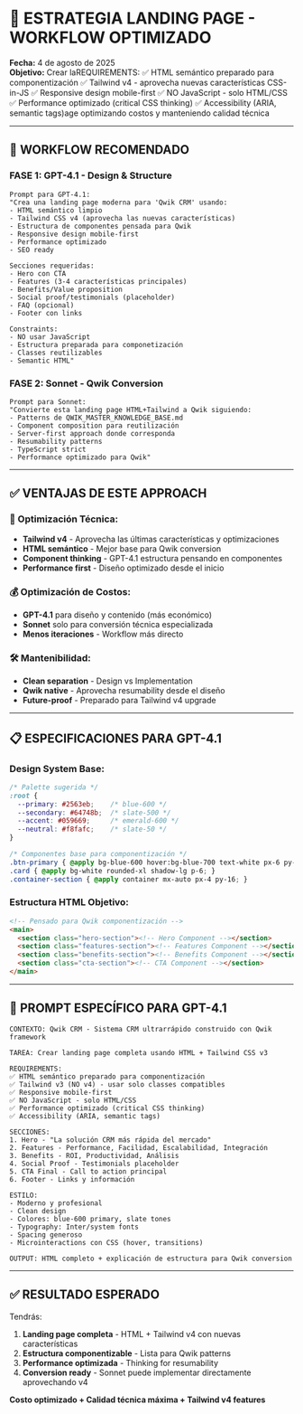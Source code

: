 # 🎯 ESTRATEGIA LANDING PAGE - WORKFLOW OPTIMIZADO

**Fecha:** 4 de agosto de 2025  
**Objetivo:** Crear laREQUIREMENTS:
✅ HTML semántico preparado para componentización
✅ Tailwind v4 - aprovecha nuevas características CSS-in-JS
✅ Responsive design mobile-first
✅ NO JavaScript - solo HTML/CSS
✅ Performance optimizado (critical CSS thinking)
✅ Accessibility (ARIA, semantic tags)age optimizando costos y manteniendo calidad técnica

---

## 🚀 **WORKFLOW RECOMENDADO**

### **FASE 1: GPT-4.1 - Design & Structure** 
```
Prompt para GPT-4.1:
"Crea una landing page moderna para 'Qwik CRM' usando:
- HTML semántico limpio
- Tailwind CSS v4 (aprovecha las nuevas características)
- Estructura de componentes pensada para Qwik
- Responsive design mobile-first
- Performance optimizado
- SEO ready

Secciones requeridas:
- Hero con CTA
- Features (3-4 características principales)
- Benefits/Value proposition
- Social proof/testimonials (placeholder)
- FAQ (opcional)
- Footer con links

Constraints:
- NO usar JavaScript
- Estructura preparada para componetización
- Classes reutilizables
- Semantic HTML"
```

### **FASE 2: Sonnet - Qwik Conversion**
```
Prompt para Sonnet:
"Convierte esta landing page HTML+Tailwind a Qwik siguiendo:
- Patterns de QWIK_MASTER_KNOWLEDGE_BASE.md
- Component composition para reutilización
- Server-first approach donde corresponda
- Resumability patterns
- TypeScript strict
- Performance optimizado para Qwik"
```

---

## ✅ **VENTAJAS DE ESTE APPROACH**

### **🎯 Optimización Técnica:**
- **Tailwind v4** - Aprovecha las últimas características y optimizaciones
- **HTML semántico** - Mejor base para Qwik conversion
- **Component thinking** - GPT-4.1 estructura pensando en componentes
- **Performance first** - Diseño optimizado desde el inicio

### **💰 Optimización de Costos:**
- **GPT-4.1** para diseño y contenido (más económico)
- **Sonnet** solo para conversión técnica especializada
- **Menos iteraciones** - Workflow más directo

### **🛠️ Mantenibilidad:**
- **Clean separation** - Design vs Implementation
- **Qwik native** - Aprovecha resumability desde el diseño
- **Future-proof** - Preparado para Tailwind v4 upgrade

---

## 📋 **ESPECIFICACIONES PARA GPT-4.1**

### **Design System Base:**
```css
/* Palette sugerida */
:root {
  --primary: #2563eb;    /* blue-600 */
  --secondary: #64748b;  /* slate-500 */
  --accent: #059669;     /* emerald-600 */
  --neutral: #f8fafc;    /* slate-50 */
}

/* Componentes base para componentización */
.btn-primary { @apply bg-blue-600 hover:bg-blue-700 text-white px-6 py-3 rounded-lg font-medium transition-colors; }
.card { @apply bg-white rounded-xl shadow-lg p-6; }
.container-section { @apply container mx-auto px-4 py-16; }
```

### **Estructura HTML Objetivo:**
```html
<!-- Pensado para Qwik componentización -->
<main>
  <section class="hero-section"><!-- Hero Component --></section>
  <section class="features-section"><!-- Features Component --></section>
  <section class="benefits-section"><!-- Benefits Component --></section>
  <section class="cta-section"><!-- CTA Component --></section>
</main>
```

---

## 🎯 **PROMPT ESPECÍFICO PARA GPT-4.1**

```
CONTEXTO: Qwik CRM - Sistema CRM ultrarrápido construido con Qwik framework

TAREA: Crear landing page completa usando HTML + Tailwind CSS v3

REQUIREMENTS:
✅ HTML semántico preparado para componentización
✅ Tailwind v3 (NO v4) - usar solo classes compatibles
✅ Responsive mobile-first
✅ NO JavaScript - solo HTML/CSS
✅ Performance optimizado (critical CSS thinking)
✅ Accessibility (ARIA, semantic tags)

SECCIONES:
1. Hero - "La solución CRM más rápida del mercado"
2. Features - Performance, Facilidad, Escalabilidad, Integración
3. Benefits - ROI, Productividad, Análisis
4. Social Proof - Testimonials placeholder
5. CTA Final - Call to action principal
6. Footer - Links y información

ESTILO:
- Moderno y profesional
- Clean design
- Colores: blue-600 primary, slate tones
- Typography: Inter/system fonts
- Spacing generoso
- Microinteractions con CSS (hover, transitions)

OUTPUT: HTML completo + explicación de estructura para Qwik conversion
```

---

## ✅ **RESULTADO ESPERADO**

Tendrás:
1. **Landing page completa** - HTML + Tailwind v4 con nuevas características
2. **Estructura componentizable** - Lista para Qwik patterns
3. **Performance optimizada** - Thinking for resumability
4. **Conversion ready** - Sonnet puede implementar directamente aprovechando v4

**Costo optimizado + Calidad técnica máxima + Tailwind v4 features**
